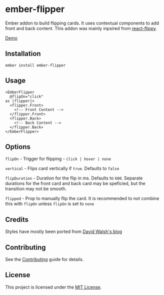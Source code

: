 ember-flipper
==============================================================================

Ember addon to build flipping cards. It uses contextual components to add front and back content. This addon was mainly inpsired from [react-flippy](https://github.com/sbayd/react-flippy).

[Demo](https://akashdsouza.github.io/ember-flipper/)

Installation
------------------------------------------------------------------------------

```
ember install ember-flipper
```

Usage
------------------------------------------------------------------------------
```
<EmberFlipper
  @flipOn="click"
as |flipper|>
  <flipper.Front>
    <!-- Front Content -->
  </flipper.Front>
  <flipper.Back>
    <!-- Back Content -->
  </flipper.Back>
</EmberFlipper>
```

Options
------------------------------------------------------------------------------

`flipOn` - Trigger for flipping - `click | hover | none` 

`vertical` - Flips card vertically if `true`. Defaults to `false`

`flipDuration` - Duration for the flip in ms. Defaults to `600`. Separate durations for the front card and back card may be speficied, but the transition may not be smooth.

`flipped` - Prop to manually flip the card. It is recommended to not combine this with `flipOn` unless `flipOn` is set to `none`

Credits
------------------------------------------------------------------------------

Styles have mostly been ported from [David Walsh's blog](https://davidwalsh.name/css-flip)

Contributing
------------------------------------------------------------------------------

See the [Contributing](CONTRIBUTING.md) guide for details.

License
------------------------------------------------------------------------------

This project is licensed under the [MIT License](LICENSE.md).
